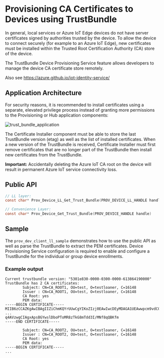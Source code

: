 # Provisioning CA Certificates to Devices using TrustBundle

In general, local services or Azure IoT Edge devices do not have server certificates signed by 
authorities trusted by the device. To allow the device to connect securely (for example to an Azure 
IoT Edge), new certificates must be installed within the Trusted Root Certification Authority (CA) 
store of the device. 

The TrustBundle Device Provisioning Service feature allows developers to manage the device CA 
certificate store remotely.

Also see https://azure.github.io/iot-identity-service/

## Application Architecture

For security reasons, it is recommended to install certificates using a separate, elevated privilege
process instead of granting more permissions to the Provisioning or Hub application components:

![trust_bundle_application](https://www.plantuml.com/plantuml/png/XPF1Ri8m38RlUGghf-rG7c124mYGXiO13NQQTWYjAH4XHabQf4sy-vpGGQkrx5RP_lpRlzEHyzBwyg35rie3GhAW4oojgfJ60XFu5W0VIqkLSegCCWLCw70aWyP_XjHBkMb6pa8SPRQN1NUQQQoanxpHBdHZQ8BMgwtAE0jpmnDeZJR2cQOoluXEiL8PGajxXJO4e_ASri3g4HEvz78Z7QkkRUc2Q5DZvSdMkp0u_Yejwp8-6SCRKLo4uxESfsw75fH9_QjwovsRWftBm9JpLqKjdOSARLW37j3Buh4Mq8epj0LLWpbajtOkAjqr0ePfsdkUgqMXwi-f-Z18q-VU4_N4BqpRmBkbFSRsCSF0TBfud_Z7NM68AQkANInBkXr9dc2Xp9xfa_8xy3iUE5rDNo-qfsDaM-ucujsXYwNrzNgVvK1qDXy8D3a41I56_Cb_w0y0 "trust_bundle_application")


The Certificate Installer component must be able to store the last TrustBundle version (etag) as 
well as the list of installed certificates. When a new version of the TrustBundle is received, 
Certificate Installer must first remove certificates that are no longer part of the TrustBundle then
install new certificates from the TrustBundle. 

__Important:__ Accidentally deleting the Azure IoT CA root on the device will result in permanent Azure IoT service 
connectivity loss.

## Public API

```C
// LL layer:
const char* Prov_Device_LL_Get_Trust_Bundle(PROV_DEVICE_LL_HANDLE handle)

// Convenience Layer:
const char* Prov_Device_Get_Trust_Bundle(PROV_DEVICE_HANDLE handle)
```

## Sample

The `prov_dev_client_ll_sample` demonstrates how to use the public API as well as parse the 
TrustBundle to extract the PEM certificates. Device Provisioning Service configuration is required
to enable and configure a TrustBundle for the individual or group device enrollments.

### Example output

```
Current trustbundle version: "5301e830-0000-0300-0000-613864190000"
TrustBundle has 2 CA certificates:
        Subject: CN=CA_ROOT1, OU=test, O=testloaner, C=16148
        Issuer : CN=CA_ROOT1, OU=test, O=testloaner, C=16148
        CA Root: yes
        PEM data:
-----BEGIN CERTIFICATE-----
MIIB6zCCAZKgAwIBAgIIZiChmKQYrUUwCgYIKoZIzj0EAwIwcDEyMDAGA1UEAwwpcm9vdC02YTQ2
...
q4AVzwgCIAgxApsBGYwslDboPToMR8zTkG8mTdd3I/MNf8qQBKfm
-----END CERTIFICATE-----

        Subject: CN=CA_ROOT2, OU=test, O=testloaner, C=16148
        Issuer : CN=CA_ROOT2, OU=test, O=testloaner, C=16148
        CA Root: yes
        PEM data:
-----BEGIN CERTIFICATE-----
...
